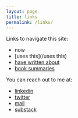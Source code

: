 ```yaml
---
layout: page
title: links
permalink: /links/
---
```


Links to navigate this site:

- now
- [uses this](/uses this)
- [have written about](/writings)
- [book summaries](/books/)


You can reach out to me at:
- [linkedin](https://www.linkedin.com/in/akshaychugh2603/)
- [twitter](https://twitter.com/akshay2603c)
- [mail](mailto:akshaychugh995@gmail.com)
- [substack](https://akshaychugh.substack.com/)

